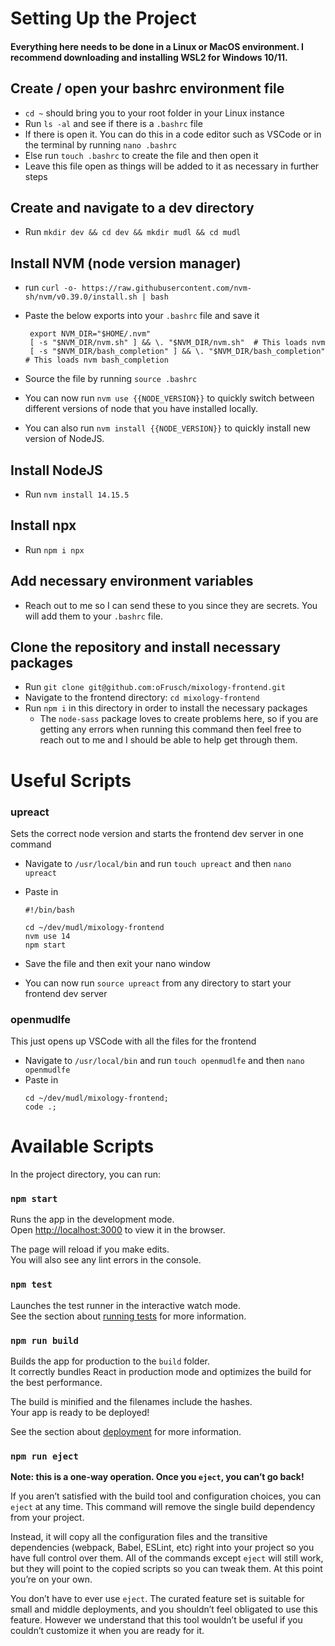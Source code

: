 # Setting Up the Project

#### Everything here needs to be done in a Linux or MacOS environment. I recommend downloading and installing WSL2 for Windows 10/11.

## Create / open your bashrc environment file

- `cd ~` should bring you to your root folder in your Linux instance
- Run `ls -al` and see if there is a `.bashrc` file
- If there is open it. You can do this in a code editor such as VSCode or in the terminal by running `nano .bashrc`
- Else run `touch .bashrc` to create the file and then open it
- Leave this file open as things will be added to it as necessary in further steps

## Create and navigate to a dev directory

- Run `mkdir dev && cd dev && mkdir mudl && cd mudl`

## Install NVM (node version manager)

- run `curl -o- https://raw.githubusercontent.com/nvm-sh/nvm/v0.39.0/install.sh | bash`
- Paste the below exports into your `.bashrc` file and save it

  ```
   export NVM_DIR="$HOME/.nvm"
   [ -s "$NVM_DIR/nvm.sh" ] && \. "$NVM_DIR/nvm.sh"  # This loads nvm
   [ -s "$NVM_DIR/bash_completion" ] && \. "$NVM_DIR/bash_completion"  # This loads nvm bash_completion
  ```

- Source the file by running `source .bashrc`
- You can now run `nvm use {{NODE_VERSION}}` to quickly switch between different versions of node that you have installed locally.
- You can also run `nvm install {{NODE_VERSION}}` to quickly install new version of NodeJS.

## Install NodeJS

- Run `nvm install 14.15.5`

## Install npx

- Run `npm i npx`

## Add necessary environment variables

- Reach out to me so I can send these to you since they are secrets. You will add them to your `.bashrc` file.

## Clone the repository and install necessary packages

- Run `git clone git@github.com:oFrusch/mixology-frontend.git`
- Navigate to the frontend directory: `cd mixology-frontend`
- Run `npm i` in this directory in order to install the necessary packages
  - The `node-sass` package loves to create problems here, so if you are getting any errors when running this command then feel free to reach out to me and I should be able to help get through them.

# Useful Scripts

### upreact

Sets the correct node version and starts the frontend dev server in one command

- Navigate to `/usr/local/bin` and run `touch upreact` and then `nano upreact`
- Paste in

  ```
  #!/bin/bash

  cd ~/dev/mudl/mixology-frontend
  nvm use 14
  npm start
  ```

- Save the file and then exit your nano window
- You can now run `source upreact` from any directory to start your frontend dev server

### openmudlfe

This just opens up VSCode with all the files for the frontend

- Navigate to `/usr/local/bin` and run `touch openmudlfe` and then `nano openmudlfe`
- Paste in
  ```
  cd ~/dev/mudl/mixology-frontend;
  code .;
  ```

# Available Scripts

In the project directory, you can run:

### `npm start`

Runs the app in the development mode.\
Open [http://localhost:3000](http://localhost:3000) to view it in the browser.

The page will reload if you make edits.\
You will also see any lint errors in the console.

### `npm test`

Launches the test runner in the interactive watch mode.\
See the section about [running tests](https://facebook.github.io/create-react-app/docs/running-tests) for more information.

### `npm run build`

Builds the app for production to the `build` folder.\
It correctly bundles React in production mode and optimizes the build for the best performance.

The build is minified and the filenames include the hashes.\
Your app is ready to be deployed!

See the section about [deployment](https://facebook.github.io/create-react-app/docs/deployment) for more information.

### `npm run eject`

**Note: this is a one-way operation. Once you `eject`, you can’t go back!**

If you aren’t satisfied with the build tool and configuration choices, you can `eject` at any time. This command will remove the single build dependency from your project.

Instead, it will copy all the configuration files and the transitive dependencies (webpack, Babel, ESLint, etc) right into your project so you have full control over them. All of the commands except `eject` will still work, but they will point to the copied scripts so you can tweak them. At this point you’re on your own.

You don’t have to ever use `eject`. The curated feature set is suitable for small and middle deployments, and you shouldn’t feel obligated to use this feature. However we understand that this tool wouldn’t be useful if you couldn’t customize it when you are ready for it.
